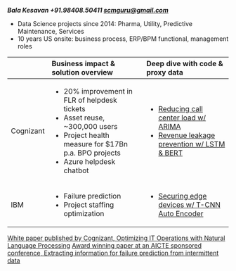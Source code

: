 ***Bala Kesavan +91.98408.50411 scmguru@gmail.com***

<ul><li>Data Science projects since 2014: Pharma, Utility, Predictive Maintenance, Services</li><li>10 years US onsite: business process, ERP/BPM functional, management roles</li></ul>
  
|  |Business impact & solution overview | Deep dive with code & proxy data |
| :------------ | :------------ | :------------ |
| Cognizant | <ul><li> 20% improvement in FLR of helpdesk tickets </li><li> Asset reuse, ~300,000 users </li><li> Project health measure for $17Bn p.a. BPO projects </li><li> Azure helpdesk chatbot </li></ul> | <ul><li> [Reducing call center load w/ ARIMA](https://github.com/balawillgetyou/2021/blob/main/timeSeriesAnalysisRestaurantData.ipynb) </li><li> [Revenue leakage prevention w/ LSTM & BERT](https://github.com/balawillgetyou/2021/blob/main/LSTMGloVeTextClassifier.ipynb) </li></ul> |
| IBM | <ul><li> Failure prediction </li><li> Project staffing optimization </li></ul> | <ul><li> [Securing edge devices w/ T-CNN Auto Encoder](https://github.com/balawillgetyou/2021/blob/main/anomalyDetection20210203.ipynb) </li></ul> |

[White paper published by Cognizant, Optimizing IT Operations with Natural Language Processing](https://www.cognizant.com/whitepapers/optimizing-it-operations-with-natural-language-processing-codex4914.pdf) 
[Award winning paper at an AICTE sponsored conference, Extracting information for failure prediction from intermittent data](https://github.com/balawillgetyou/dy/blob/master/FailurePredictionSMART.pdf)


